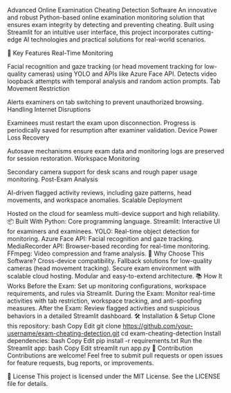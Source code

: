 Advanced Online Examination Cheating Detection Software
An innovative and robust Python-based online examination monitoring solution that ensures exam integrity by detecting and preventing cheating. Built using Streamlit for an intuitive user interface, this project incorporates cutting-edge AI technologies and practical solutions for real-world scenarios.

🚀 Key Features
Real-Time Monitoring

Facial recognition and gaze tracking (or head movement tracking for low-quality cameras) using YOLO and APIs like Azure Face API.
Detects video loopback attempts with temporal analysis and random action prompts.
Tab Movement Restriction

Alerts examiners on tab switching to prevent unauthorized browsing.
Handling Internet Disruptions

Examinees must restart the exam upon disconnection. Progress is periodically saved for resumption after examiner validation.
Device Power Loss Recovery

Autosave mechanisms ensure exam data and monitoring logs are preserved for session restoration.
Workspace Monitoring

Secondary camera support for desk scans and rough paper usage monitoring.
Post-Exam Analysis

AI-driven flagged activity reviews, including gaze patterns, head movements, and workspace anomalies.
Scalable Deployment

Hosted on the cloud for seamless multi-device support and high reliability.
📦 Built With
Python: Core programming language.
Streamlit: Interactive UI for examiners and examinees.
YOLO: Real-time object detection for monitoring.
Azure Face API: Facial recognition and gaze tracking.
MediaRecorder API: Browser-based recording for real-time monitoring.
FFmpeg: Video compression and frame analysis.
🌟 Why Choose This Software?
Cross-device compatibility.
Fallback solutions for low-quality cameras (head movement tracking).
Secure exam environment with scalable cloud hosting.
Modular and easy-to-extend architecture.
📚 How It Works
Before the Exam: Set up monitoring configurations, workspace requirements, and rules via Streamlit.
During the Exam: Monitor real-time activities with tab restriction, workspace tracking, and anti-spoofing measures.
After the Exam: Review flagged activities and suspicious behaviors in a detailed Streamlit dashboard.
🛠 Installation & Setup
Clone this repository:
bash
Copy
Edit
git clone https://github.com/your-username/exam-cheating-detection.git
cd exam-cheating-detection
Install dependencies:
bash
Copy
Edit
pip install -r requirements.txt
Run the Streamlit app:
bash
Copy
Edit
streamlit run app.py
🤝 Contribution
Contributions are welcome! Feel free to submit pull requests or open issues for feature requests, bug reports, or improvements.

📄 License
This project is licensed under the MIT License. See the LICENSE file for details.
